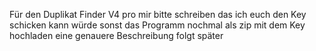 Für den Duplikat Finder V4 pro mir bitte schreiben das ich euch den Key schicken kann würde sonst das Programm nochmal als zip mit dem Key hochladen eine genauere Beschreibung folgt später
